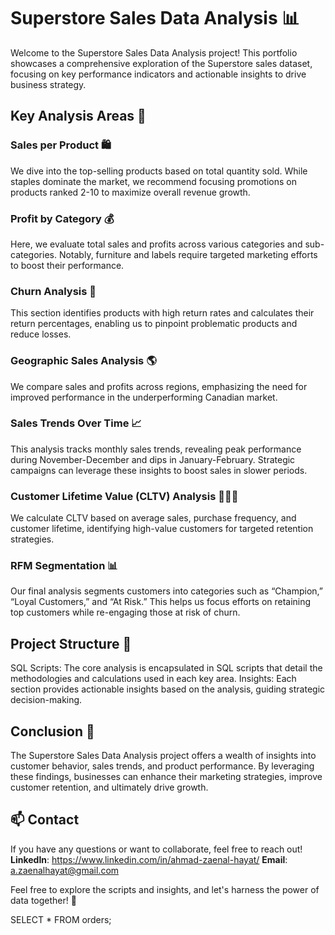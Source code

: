 # Superstore Sales Data Analysis 📊
Welcome to the Superstore Sales Data Analysis project! This portfolio showcases a comprehensive exploration of the Superstore sales dataset, focusing on key performance indicators and actionable insights to drive business strategy.

## Key Analysis Areas 🚀
### Sales per Product 🛍️
We dive into the top-selling products based on total quantity sold. While staples dominate the market, we recommend focusing promotions on products ranked 2-10 to maximize overall revenue growth.

### Profit by Category 💰
Here, we evaluate total sales and profits across various categories and sub-categories. Notably, furniture and labels require targeted marketing efforts to boost their performance.

### Churn Analysis 🔄
This section identifies products with high return rates and calculates their return percentages, enabling us to pinpoint problematic products and reduce losses.

### Geographic Sales Analysis 🌎
We compare sales and profits across regions, emphasizing the need for improved performance in the underperforming Canadian market.

### Sales Trends Over Time 📈
This analysis tracks monthly sales trends, revealing peak performance during November-December and dips in January-February. Strategic campaigns can leverage these insights to boost sales in slower periods.

### Customer Lifetime Value (CLTV) Analysis 🧑‍🤝‍🧑
We calculate CLTV based on average sales, purchase frequency, and customer lifetime, identifying high-value customers for targeted retention strategies.

### RFM Segmentation 📊
Our final analysis segments customers into categories such as “Champion,” “Loyal Customers,” and “At Risk.” This helps us focus efforts on retaining top customers while re-engaging those at risk of churn.

## Project Structure 📂
SQL Scripts: The core analysis is encapsulated in SQL scripts that detail the methodologies and calculations used in each key area.
Insights: Each section provides actionable insights based on the analysis, guiding strategic decision-making.

## Conclusion 🎯
The Superstore Sales Data Analysis project offers a wealth of insights into customer behavior, sales trends, and product performance. By leveraging these findings, businesses can enhance their marketing strategies, improve customer retention, and ultimately drive growth.

## 📫 Contact
If you have any questions or want to collaborate, feel free to reach out!
**LinkedIn**: https://www.linkedin.com/in/ahmad-zaenal-hayat/
**Email**: a.zaenalhayat@gmail.com

Feel free to explore the scripts and insights, and let's harness the power of data together! 🌟

SELECT * FROM orders;

